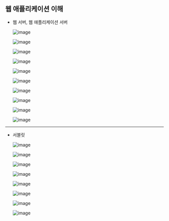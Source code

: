 ## **웹 애플리케이션 이해**
  * 웹 서버, 웹 애플리케이션 서버
    
    ![image](https://user-images.githubusercontent.com/79301439/161197899-faa65a79-1dba-47b9-bb41-71b0e9d3c723.png)
    
    ![image](https://user-images.githubusercontent.com/79301439/161197928-8b592cab-74ec-40d6-bff8-4a7e4822dba9.png)
    
    ![image](https://user-images.githubusercontent.com/79301439/161197952-e0a82e56-634c-45c0-82fc-f188e8d8b8de.png)
    
    ![image](https://user-images.githubusercontent.com/79301439/161197973-b79fd7e4-3bd0-4f51-9305-9f4e3d1c8201.png)
    
    ![image](https://user-images.githubusercontent.com/79301439/161197992-82ccbb4b-bcfd-4645-b0b4-4d0c81de429c.png)
    
    ![image](https://user-images.githubusercontent.com/79301439/161198024-41d416be-ecfc-48ab-b590-6a6a7dfab380.png)
    
    ![image](https://user-images.githubusercontent.com/79301439/161198043-53701825-1d0a-4186-b583-3d1ebf4458c1.png)
    
    ![image](https://user-images.githubusercontent.com/79301439/161198061-e038aa8f-d01c-4339-836c-42fc11bf1481.png)
    
    ![image](https://user-images.githubusercontent.com/79301439/161198077-a1175f55-5690-4541-8335-79a8169404cb.png)
    
    ![image](https://user-images.githubusercontent.com/79301439/161198092-524258aa-4e9e-469e-b9bf-3946ecac5d8a.png)

***
  * 서블릿
    
    ![image](https://user-images.githubusercontent.com/79301439/161199659-44abf45e-3667-4cbc-9894-09eb88150fb4.png)
    
    ![image](https://user-images.githubusercontent.com/79301439/161199717-8cdfe503-2bfe-4e37-b444-bdb00b7696fe.png)
    
    ![image](https://user-images.githubusercontent.com/79301439/161199735-dfc1c1e2-cec2-462d-b465-be115380fcea.png)
    
    ![image](https://user-images.githubusercontent.com/79301439/161199766-25fef409-3cb0-4e76-a237-fe11e494c0fc.png)
    
    ![image](https://user-images.githubusercontent.com/79301439/161199789-ae76c5f1-d6a6-4f83-afaf-cf008b8dadce.png)
    
    ![image](https://user-images.githubusercontent.com/79301439/161199817-10c9c1f3-8033-4fe3-9379-be257ec6dadc.png)
    
    ![image](https://user-images.githubusercontent.com/79301439/161199849-5ac8a1d8-9338-4905-8329-eab893429676.png)
    
    ![image](https://user-images.githubusercontent.com/79301439/161199875-69818cce-a5fe-4d80-b781-fed8501d1f3c.png)
